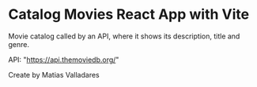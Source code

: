 # Catalog Movies React App with Vite

Movie catalog called by an API, where it shows its description, title and genre.

API: "https://api.themoviedb.org/"


Create by Matias Valladares

